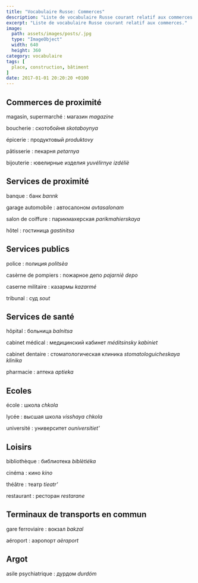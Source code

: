 ```yaml
---
title: "Vocabulaire Russe: Commerces"
description: "Liste de vocabulaire Russe courant relatif aux commerces."
excerpt: "Liste de vocabulaire Russe courant relatif aux commerces."
image:
  path: assets/images/posts/.jpg
  type: "ImageObject"
  width: 640
  height: 360
category: vocabulaire
tags: [
  place, construction, bâtiment
]
date: 2017-01-01 20:20:20 +0100
---
```


## Commerces de proximité

magasin, supermarché
: магазин
*magazine*

boucherie
: скотобойня
*skotaboynya*

épicerie
: продуктовый
*produktovy*

pâtisserie
: пекарня
*petarnya*

bijouterie
: ювелирные изделия
*yuvélirnye izdéliè*


## Services de proximité

banque
: банк
*bannk*

garage automobile
: автосалоном
*avtasalonam*

salon de coiffure
: парикмахерская
*parikmahierskaya*

hôtel
: гостиница
*gastinitsa*


## Services publics

police
: полиция
*politsèa*

casèrne de pompiers
: пожарное депо
*pajarniè depo*

caserne militaire
: казармы
*kazarmé*

tribunal
: суд
*sout*


## Services de santé

hôpital
: больница
*balnitsa*

cabinet médical
: медицинский кабинет
*méditsinsky kabiniet*

cabinet dentaire
: стоматологическая клиника
*stomatologuicheskaya klinika*

pharmacie
: аптека
*aptieka*


## Ecoles

école
: школа
*chkola*

lycée
: высшая школа
*visshaya chkola*

université
: университет
*ouniversitiet'*


## Loisirs

bibliothèque
: библиотека
*biblètiéka*

cinéma
: кино
*kino*

théâtre
: театр
*tieatr'*

restaurant
: ресторан
*restarane*


## Terminaux de transports en commun

gare ferroviaire
: вокзал
*bakzal*

aéroport
: аэропорт
*aèraport*


## Argot

asile psychiatrique
: дурдом
*durdóm*
